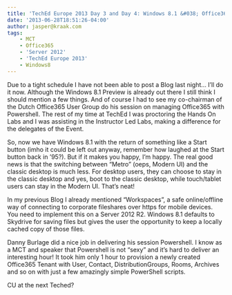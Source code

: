 ```yaml
---
title: 'TechEd Europe 2013 Day 3 and Day 4: Windows 8.1 &#038; Office365 with PowerShell'
date: '2013-06-28T18:51:26-04:00'
author: jasper@kraak.com
tags:
    - MCT
    - Office365
    - 'Server 2012'
    - 'TechEd Europe 2013'
    - Windows8
---
```


Due to a tight schedule I have not been able to post a Blog last night… I’ll do it now. Although the Windows 8.1 Preview is already out there I still think I should mention a few things. And of course I had to see my co-chairman of the Dutch Office365 User Group do his session on managing Office365 with Powershell. The rest of my time at TechEd I was proctoring the Hands On Labs and I was assisting in the Instructor Led Labs, making a difference for the delegates of the Event.

So, now we have Windows 8.1 with the return of something like a Start button (imho it could be left out anyway, remember how laughed at the Start button back in ’95?). But if it makes you happy, I’m happy. The real good news is that the switching between “Metro” (oeps, Modern UI) and the classic desktop is much less. For desktop users, they can choose to stay in the classic desktop and yes, boot to the classic desktop, while touch/tablet users can stay in the Modern UI. That’s neat!

In my previous Blog I already mentioned “Workspaces”, a safe online/offline way of connecting to corporate fileshares over https for mobile devices. You need to implement this on a Server 2012 R2. Windows 8.1 defaults to Skydrive for saving files but gives the user the opportunity to keep a locally cached copy of those files.

Danny Burlage did a nice job in delivering his session Powershell. I know as a MCT and speaker that Powershell is not “sexy” and it’s hard to deliver an interesting hour! It took him only 1 hour to provision a newly created Office365 Tenant with User, Contact, DistributionGroups, Rooms, Archives and so on with just a few amazingly simple PowerShell scripts.

CU at the next Teched?
